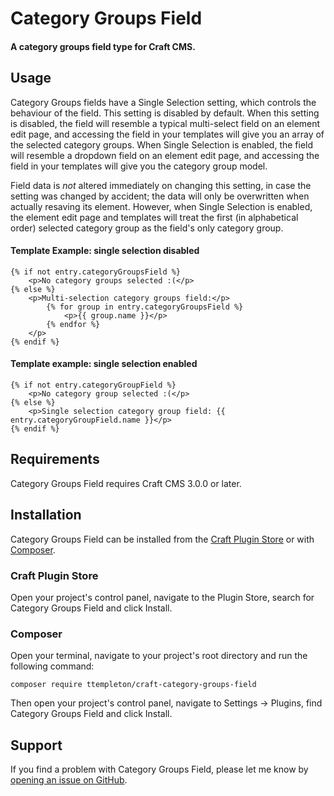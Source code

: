 # Category Groups Field

#### A category groups field type for Craft CMS.

## Usage

Category Groups fields have a Single Selection setting, which controls the behaviour of the field.  This setting is disabled by default.  When this setting is disabled, the field will resemble a typical multi-select field on an element edit page, and accessing the field in your templates will give you an array of the selected category groups.  When Single Selection is enabled, the field will resemble a dropdown field on an element edit page, and accessing the field in your templates will give you the category group model.

Field data is *not* altered immediately on changing this setting, in case the setting was changed by accident; the data will only be overwritten when actually resaving its element.  However, when Single Selection is enabled, the element edit page and templates will treat the first (in alphabetical order) selected category group as the field's only category group.

#### Template Example: single selection disabled

```twig
{% if not entry.categoryGroupsField %}
    <p>No category groups selected :(</p>
{% else %}
    <p>Multi-selection category groups field:</p>
        {% for group in entry.categoryGroupsField %}
            <p>{{ group.name }}</p>
        {% endfor %} 
    </p>
{% endif %}
```

#### Template example: single selection enabled

```twig
{% if not entry.categoryGroupField %}
    <p>No category group selected :(</p>
{% else %}
    <p>Single selection category group field: {{ entry.categoryGroupField.name }}</p>
{% endif %}
```

## Requirements

Category Groups Field requires Craft CMS 3.0.0 or later.

## Installation

Category Groups Field can be installed from the [Craft Plugin Store](https://plugins.craftcms.com/) or with [Composer](https://packagist.org/).

### Craft Plugin Store
Open your project's control panel, navigate to the Plugin Store, search for Category Groups Field and click Install.

### Composer
Open your terminal, navigate to your project's root directory and run the following command:
```
composer require ttempleton/craft-category-groups-field
```
Then open your project's control panel, navigate to Settings &rarr; Plugins, find Category Groups Field and click Install.

## Support

If you find a problem with Category Groups Field, please let me know by [opening an issue on GitHub](https://github.com/ttempleton/craft-category-groups-field/issues/new).
